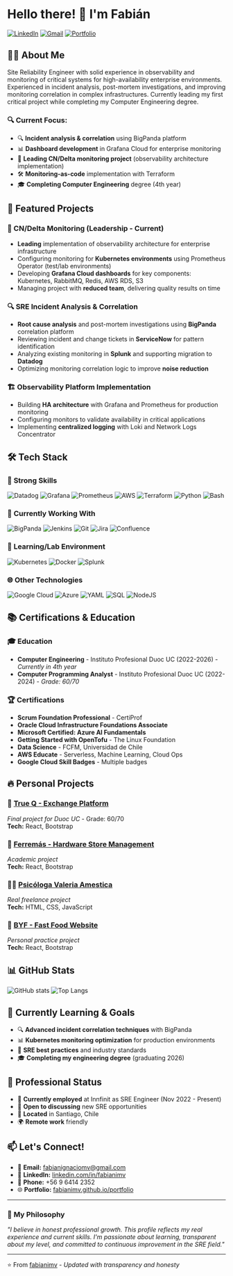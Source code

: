 # Hello there! 👋 I'm Fabián

[![LinkedIn](https://img.shields.io/badge/LinkedIn-0077B5?style=for-the-badge&logo=linkedin&logoColor=white)](https://linkedin.com/in/fabianimv)
[![Gmail](https://img.shields.io/badge/Gmail-D14836?style=for-the-badge&logo=gmail&logoColor=white)](mailto:fabianignaciomv@gmail.com)
[![Portfolio](https://img.shields.io/badge/Portfolio-7C3AED?style=for-the-badge&logo=web&logoColor=white)](https://fabianimv.github.io/portfolio)

## 👨‍💻 About Me

Site Reliability Engineer with solid experience in observability and monitoring of critical systems for high-availability enterprise environments. Experienced in incident analysis, post-mortem investigations, and improving monitoring correlation in complex infrastructures. Currently leading my first critical project while completing my Computer Engineering degree.

### 🔍 Current Focus:
- 🔍 **Incident analysis & correlation** using BigPanda platform
- 📊 **Dashboard development** in Grafana Cloud for enterprise monitoring
- 🎯 **Leading CN/Delta monitoring project** (observability architecture implementation)
- 🛠️ **Monitoring-as-code** implementation with Terraform
- 🎓 **Completing Computer Engineering** degree (4th year)

## 🚀 Featured Projects

### 🔴 CN/Delta Monitoring (Leadership - Current)
- **Leading** implementation of observability architecture for enterprise infrastructure
- Configuring monitoring for **Kubernetes environments** using Prometheus Operator (test/lab environments)
- Developing **Grafana Cloud dashboards** for key components: Kubernetes, RabbitMQ, Redis, AWS RDS, S3
- Managing project with **reduced team**, delivering quality results on time

### 🔍 SRE Incident Analysis & Correlation
- **Root cause analysis** and post-mortem investigations using **BigPanda** correlation platform
- Reviewing incident and change tickets in **ServiceNow** for pattern identification
- Analyzing existing monitoring in **Splunk** and supporting migration to **Datadog**
- Optimizing monitoring correlation logic to improve **noise reduction**

### 🏗️ Observability Platform Implementation
- Building **HA architecture** with Grafana and Prometheus for production monitoring
- Configuring monitors to validate availability in critical applications
- Implementing **centralized logging** with Loki and Network Logs Concentrator

## 🛠️ Tech Stack

### 🎯 **Strong Skills**
![Datadog](https://img.shields.io/badge/Datadog-632CA6?style=for-the-badge&logo=datadog&logoColor=white)
![Grafana](https://img.shields.io/badge/Grafana-F46800?style=for-the-badge&logo=grafana&logoColor=white)
![Prometheus](https://img.shields.io/badge/Prometheus-E6522C?style=for-the-badge&logo=prometheus&logoColor=white)
![AWS](https://img.shields.io/badge/AWS-232F3E?style=for-the-badge&logo=amazon-aws&logoColor=white)
![Terraform](https://img.shields.io/badge/Terraform-7B42BC?style=for-the-badge&logo=terraform&logoColor=white)
![Python](https://img.shields.io/badge/Python-3776AB?style=for-the-badge&logo=python&logoColor=white)
![Bash](https://img.shields.io/badge/Bash-4EAA25?style=for-the-badge&logo=gnu-bash&logoColor=white)

### 🔄 **Currently Working With**
![BigPanda](https://img.shields.io/badge/BigPanda-0074D9?style=for-the-badge&logo=data:image/svg+xml;base64,&logoColor=white)
![Jenkins](https://img.shields.io/badge/Jenkins-D24939?style=for-the-badge&logo=jenkins&logoColor=white)
![Git](https://img.shields.io/badge/Git-F05032?style=for-the-badge&logo=git&logoColor=white)
![Jira](https://img.shields.io/badge/Jira-0052CC?style=for-the-badge&logo=jira&logoColor=white)
![Confluence](https://img.shields.io/badge/Confluence-172B4D?style=for-the-badge&logo=confluence&logoColor=white)

### 🧪 **Learning/Lab Environment**
![Kubernetes](https://img.shields.io/badge/Kubernetes-326CE5?style=for-the-badge&logo=kubernetes&logoColor=white)
![Docker](https://img.shields.io/badge/Docker-2496ED?style=for-the-badge&logo=docker&logoColor=white)
![Splunk](https://img.shields.io/badge/Splunk-000000?style=for-the-badge&logo=splunk&logoColor=white)

### 🌐 **Other Technologies**
![Google Cloud](https://img.shields.io/badge/Google_Cloud-4285F4?style=for-the-badge&logo=google-cloud&logoColor=white)
![Azure](https://img.shields.io/badge/Azure-0078D4?style=for-the-badge&logo=microsoftazure&logoColor=white)
![YAML](https://img.shields.io/badge/YAML-CB171E?style=for-the-badge&logo=yaml&logoColor=white)
![SQL](https://img.shields.io/badge/SQL-4479A1?style=for-the-badge&logo=postgresql&logoColor=white)
![NodeJS](https://img.shields.io/badge/Node.js-339933?style=for-the-badge&logo=nodedotjs&logoColor=white)

## 📚 Certifications & Education

### 🎓 **Education**
- **Computer Engineering** - Instituto Profesional Duoc UC (2022-2026) - *Currently in 4th year*
- **Computer Programming Analyst** - Instituto Profesional Duoc UC (2022-2024) - *Grade: 60/70*

### 🏆 **Certifications**
- **Scrum Foundation Professional** - CertiProf
- **Oracle Cloud Infrastructure Foundations Associate**
- **Microsoft Certified: Azure AI Fundamentals**
- **Getting Started with OpenTofu** - The Linux Foundation
- **Data Science** - FCFM, Universidad de Chile
- **AWS Educate** - Serverless, Machine Learning, Cloud Ops
- **Google Cloud Skill Badges** - Multiple badges

## 🔥 Personal Projects

### 📱 [True Q - Exchange Platform](https://trueq-vercel.vercel.app/)
*Final project for Duoc UC* - Grade: 60/70  
**Tech:** React, Bootstrap

### 🏪 [Ferremás - Hardware Store Management](https://ferremas.vercel.app/)
*Academic project*  
**Tech:** React, Bootstrap

### 👩‍⚕️ [Psicóloga Valeria Amestica](https://psivaleriamestica.com/)
*Real freelance project*  
**Tech:** HTML, CSS, JavaScript

### 🍔 [BYF - Fast Food Website](https://byf.vercel.app/)
*Personal practice project*  
**Tech:** React, Bootstrap

## 📊 GitHub Stats

![GitHub stats](https://github-readme-stats.vercel.app/api?username=fabianimv&show_icons=true&theme=radical&include_all_commits=true)
![Top Langs](https://github-readme-stats.vercel.app/api/top-langs/?username=fabianimv&layout=compact&theme=radical)

## 🌱 Currently Learning & Goals

- 🔍 **Advanced incident correlation techniques** with BigPanda
- 📊 **Kubernetes monitoring optimization** for production environments
- 🎯 **SRE best practices** and industry standards
- 🎓 **Completing my engineering degree** (graduating 2026)

## 💼 Professional Status

- 🏢 **Currently employed** at Innfinit as SRE Engineer (Nov 2022 - Present)
- 🎯 **Open to discussing** new SRE opportunities
- 📍 **Located** in Santiago, Chile
- 🌍 **Remote work** friendly

## 📫 Let's Connect!

- 📧 **Email:** fabianignaciomv@gmail.com
- 🔗 **LinkedIn:** [linkedin.com/in/fabianimv](https://linkedin.com/in/fabianimv)
- 📱 **Phone:** +56 9 6414 2352
- 🌐 **Portfolio:** [fabianimv.github.io/portfolio](https://fabianimv.github.io/portfolio)

---

### 🎯 **My Philosophy**
*"I believe in honest professional growth. This profile reflects my real experience and current skills. I'm passionate about learning, transparent about my level, and committed to continuous improvement in the SRE field."*

---
⭐️ From [fabianimv](https://github.com/fabianimv) - *Updated with transparency and honesty*
